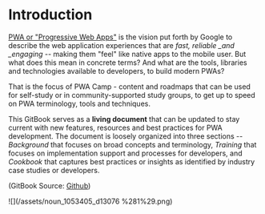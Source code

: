 # Introduction

[PWA or "Progressive Web Apps"](https://developers.google.com/web/progressive-web-apps/) is the vision put forth by Google to describe the web application experiences that are _fast, reliable \_and \_engaging_ -- making them "feel" like native apps to the mobile user. But what does this mean in concrete terms? And what are the tools, libraries and technologies available to developers, to build modern PWAs?

That is the focus of PWA Camp - content and roadmaps that can be used for self-study or in community-supported study groups, to get up to speed on PWA terminology, tools and techniques.

This GitBook serves as a **living document** that can be updated to stay current with new features, resources and best practices for PWA development. The document is loosely organized into three sections -- _Background_ that focuses on broad concepts and terminology, _Training_ that focuses on implementation support and processes for developers, and _Cookbook_ that captures best practices or insights as identified by industry case studies or developers.

\(GitBook Source: [Github](https://github.com/study-camp/pwa-camp-gitbook)\)

![](/assets/noun_1053405_d13076 %281%29.png)

